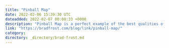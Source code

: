 ```yaml
---
title: "Pinball Map"
date: 2022-02-06 15:39:30 UTC
dateadded: 2022-02-07 00:00:33 +0000
description: "Pinball Map is a perfect example of the best qualities of the web. Crowd-sourced info on where to play pinball across the world."
link: "https://bradfrost.com/blog/link/pinball-map/"
category:
directory: _directory/brad-frost.md
---
```

